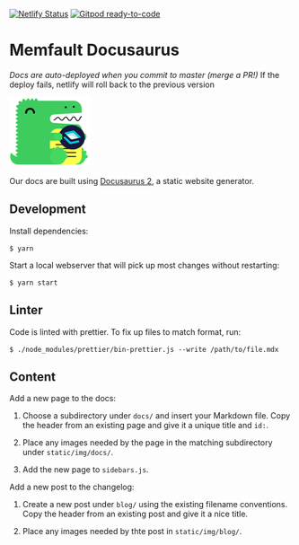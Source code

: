 [![Netlify Status](https://api.netlify.com/api/v1/badges/53e9bd12-7f75-468c-ab7f-eb4b70d10e07/deploy-status)](https://app.netlify.com/sites/memfault-docs/deploys)
[![Gitpod ready-to-code](https://img.shields.io/badge/Gitpod-ready--to--code-blue?logo=gitpod)](https://gitpod.io/#https://github.com/memfault/memfault-docs)

# Memfault Docusaurus

_Docs are auto-deployed when you commit to master (merge a PR!)_ If the deploy fails, netlify will roll back to the previous version

![static/img/memfault-docusaurus.png](static/img/memfault-docusaurus.png)

Our docs are built using [Docusaurus 2](https://v2.docusaurus.io/), a static
website generator.

## Development

Install dependencies:

```
$ yarn
```

Start a local webserver that will pick up most changes without restarting:

```
$ yarn start
```

## Linter

Code is linted with prettier. To fix up files to match format, run:

```
$ ./node_modules/prettier/bin-prettier.js --write /path/to/file.mdx
```

## Content

Add a new page to the docs:

1. Choose a subdirectory under `docs/` and insert your Markdown file. Copy the
   header from an existing page and give it a unique title and `id:`.

2. Place any images needed by the page in the matching subdirectory under
   `static/img/docs/`.

3. Add the new page to `sidebars.js`.

Add a new post to the changelog:

1. Create a new post under `blog/` using the existing filename conventions. Copy
   the header from an existing post and give it a nice title.

2. Place any images needed by thte post in `static/img/blog/`.
